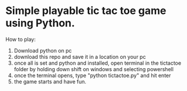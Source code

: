 # Simple playable tic tac toe game using Python.

How to play:
1) Download python on pc
2) download this repo and save it in a location on your pc
3) once all is set and python and installed, open terminal in the tictactoe folder by holding down shift on windows and selecting powershell
4) once the terminal opens, type "python tictactoe.py" and hit enter
5) the game starts and have fun.
